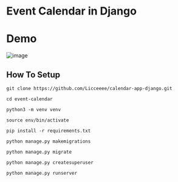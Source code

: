 # Event Calendar in Django

# Demo
![image](https://user-images.githubusercontent.com/39632170/123464377-88ec3600-d60e-11eb-8df6-88a138d23126.png)


## How To Setup
```
git clone https://github.com/Licceeee/calendar-app-django.git
```
```
cd event-calendar
```
```
python3 -m venv venv
```
```
source env/bin/activate
```
```
pip install -r requirements.txt
```
```
python manage.py makemigrations
```
```
python manage.py migrate
```
```
python manage.py createsuperuser
```
```
python manage.py runserver
```
